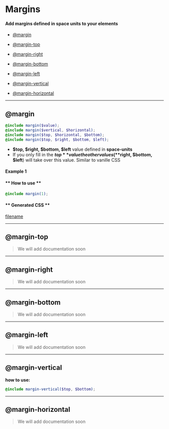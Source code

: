 # Margins
#### Add margins defined in space units to your elements

- [@margin](#margin) 


- [@margin-top](#margin-top)
- [@margin-right](#margin-right)
- [@margin-bottom](#margin-bottom)
- [@margin-left](#margin-left)


- [@margin-vertical](#margin-vertical)
- [@margin-horizontal](#margin-horizontal)


---
## @margin

```scss
@include margin($value);
@include margin($vertical, $horizontal);
@include margin($top, $horizontal, $bottom);
@include margin($top, $right, $bottom, $left);
```

- **$top, $right, $bottom, $left** value defined in **space-units**
- If you only fill in the **$top** value the other values (**$right, $bottom, $left**) will take over this value. Similar to vanille CSS

#### Example 1
<!-- tabs:start -->

#### ** How to use **
```scss
@include margin(1);
``` 
#### ** Generated CSS **
[filename](_examples/margin.md ':include')

<!-- tabs:end -->


---
## @margin-top
> We will add documentation soon

---
## @margin-right
> We will add documentation soon

---
## @margin-bottom
> We will add documentation soon

---
## @margin-left
> We will add documentation soon


---
## @margin-vertical
**how to use:**<br>
```scss
@include margin-vertical($top, $bottom);
```
---
## @margin-horizontal
> We will add documentation soon
